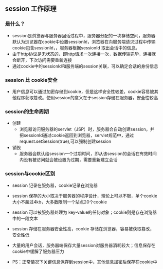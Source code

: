 ## session 工作原理
### 是什么？
- session是浏览器与服务器回话过程中，服务器分配的一块存储空间，服务器默认为浏览器在cookie中设置sessionId，浏览器在向服务端请求过程中传输cookie包含sessionId，，服务器根据sessionId 取出会话中的信息。
- 由于http协议是无状态的，即http请求一次连接一次，数据传输完毕，连接就会断开，下次访问需要重新连接
- 通过cookie中的sessionId和服务端的session关联，可以确定会话的身份信息

### session 比 cookie安全
- 用户信息可以通过加密存储到cookie，但是这样安全性较差，cookie容易被其他程序获取篡改。使用session的意义在于session存储在服务器，安全性较高

### session的生命周期
- 创建
    - 浏览器访问服务器的servlet（JSP）时，服务器会自动创建session，并把sessionId通过cookie返回到浏览器，servlet规范中，通过request.setSession(true),可以强制创建session
- 销毁
    - 服务器会默认给session一个过期时间，即从该session的会话在有效时间内没有被访问就会被设置为过期，需要重新建立会话
    
### session与cookie区别
- session 记录在服务器，cookie记录在浏览器
- session 保存的大小取决于服务器的程序设计，理论上可以不限，单个cookie大小不超过4kb，大多数限制一个站点20个cookie
- session 可以被服务器处理为 key-value的任何对象；cookie则是存在浏览器中的一段文本
- session 存储在服务器安全性高，cookie 存储在浏览器，容易被获取篡改，安全性低
- 大量的用户会话，服务器端保存大量session对服务器消耗较大；信息保存在cookie中缓解了服务器压力

- PS：正常情况下关键信息保存到session中，其他信息加密后保存在cookie中
